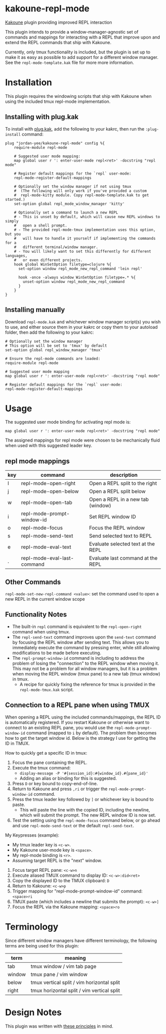 # kakoune-repl-mode
[Kakoune](http://kakoune.org) plugin providing improved REPL interaction

This plugin intends to provide a window-manager-agnostic set of commands and
mappings for interacting with a REPL that improve upon and extend the REPL
commands that ship with Kakoune.

Currently, only tmux functionality is included, but the plugin is set up to
make it as easy as possible to add support for a different window manager. See
the `repl-mode-template.kak` file for more more information.

# Installation
This plugin requires the windowing scripts that ship with Kakoune when using the
included tmux repl-mode implementation.

## Installing with plug.kak
To install with [plug.kak](https://github.com/andreyorst/plug.kak), add the
following to your kakrc, then run the `:plug-install` command:
```
plug "jordan-yee/kakoune-repl-mode" config %{
    require-module repl-mode

    # Suggested user mode mapping:
    map global user r ': enter-user-mode repl<ret>' -docstring "repl mode"

    # Register default mappings for the `repl` user-mode:
    repl-mode-register-default-mappings

    # Optionally set the window manager if not using tmux
    #  (The following will only work if you've provided a custom
    #  repl-mode-kitty module. Copy repl-mode-template.kak to get started.)
    set-option global repl_mode_window_manager 'kitty'

    # Optionally set a command to launch a new REPL
    # - This is unset by default, which will cause new REPL windows to simply
    #   open a shell prompt.
    # - The provided repl-mode-tmux implementation uses this option, but you
    #   will have to handle it yourself if implementing the commands for a
    #   different terminal/window manager.
    # - You will likely want to set this differently for different languages,
    #   or even different projects.
    hook global WinSetOption filetype=clojure %{
      set-option window repl_mode_new_repl_command 'lein repl'

      hook -once -always window WinSetOption filetype=.* %{
        unset-option window repl_mode_new_repl_command
      }
    }
}
```

## Installing manually
Download `repl-mode.kak` and whichever window manager script(s) you
wish to use, and either source them in your kakrc or copy them to your
autoload folder, then add the following to your kakrc:
```
# Optionally set the window manager
# This option will be set to 'tmux' by default
set-option global repl_window_manager 'tmux'

# Ensure the repl-mode commands are loaded:
require-module repl-mode

# Suggested user mode mapping
map global user r ': enter-user-mode repl<ret>' -docstring "repl mode"

# Register default mappings for the `repl` user-mode:
repl-mode-register-default-mappings
```

# Usage
The suggested user mode binding for activating repl mode is:
```
map global user r ': enter-user-mode repl<ret>' -docstring "repl mode"
```
The assigned mappings for repl mode were chosen to be mechanically fluid when
used with this suggested leader key.

## repl mode mappings

| key | command                     | description                        |
| --- | --------------------------  | ---------------------------------- |
| l   | repl-mode-open-right        | Open a REPL split to the right     |
| j   | repl-mode-open-below        | Open a REPL split below            |
| w   | repl-mode-open-tab          | Open a REPL in a new tab (window)  |
| i   | repl-mode-prompt-window-id  | Set REPL window ID                 |
| o   | repl-mode-focus             | Focus the REPL window              |
| s   | repl-mode-send-text         | Send selected text to REPL         |
| e   | repl-mode-eval-text         | Evaluate selected text at the REPL |
| .   | repl-mode-eval-last-command | Evaluate last command at the REPL  |

## Other Commands

`repl-mode-set-new-repl-command <value>`: set the command used to open a new REPL in the current window scope

## Functionality Notes
- The built-in `repl` command is equivalent to the `repl-open-right` command
  when using tmux.
- The `repl-send-text` command improves upon the `send-text` command by
  focusing the REPL window after sending text. This allows you to immediately
  execute the command by pressing enter, while still allowing modifications
  to be made before executing.
- The `repl-prompt-window-id` command is including to address the problem of
  losing the "connection" to the REPL window when moving it. This may not be
  a problem for all window managers, but it is a problem when moving the REPL
  window (tmux pane) to a new tab (tmux window) in tmux.
  - A recipe for quickly fixing the reference for tmux is provided in the
    `repl-mode-tmux.kak` script.

## Connection to a REPL pane when using TMUX
When opening a REPL using the included commands/mappings, the REPL ID is
automatically registered. If you restart Kakoune or otherwise want to connect to
an existing REPL pane, you would use the `repl-mode-prompt-window-id` command
(mapped to `i` by default). The problem then becomes how to get the target
window id. Below is the strategy I use for getting the ID in TMUX.

How to quickly get a specific ID in tmux:
1. Focus the pane containing the REPL.
2. Execute the tmux command:
   - `display-message -P '#{session_id}:#{window_id}.#{pane_id}'`
   - Adding an alias or binding for this is suggested.
3. Press `D` or key bound to copy-end-of-line.
4. Return to Kakoune and press `,ri` or trigger the `repl-mode-prompt-window-id` command.
5. Press the tmux leader key followed by `]` or whichever key is bound to paste.
   - This will paste the line with the copied ID, including the newline, which will
     submit the prompt. The new REPL window ID is now set.
6. Test the setting using the `repl-mode-focus` command below, or go ahead and use
   `repl-mode-send-text` or the default `repl-send-text`.

My Keypresses (example):
- My tmux leader key is `<c-w>`.
- My Kakoune user-mode key is `<space>`.
- My repl-mode binding is `<r>`.
- Assuming target REPL is the "next" window.

1. Focus target REPL pane: `<c-w>n`
2. Execute aliased TMUX command to display ID: `<c-w>:did<ret>`
3. Copy the displayed ID to the TMUX clipboard: `D`
4. Return to Kakoune: `<c-w>p`
5. Trigger mapping for "repl-mode-prompt-window-id" command: `<space>ri`
6. TMUX paste (which includes a newline that submits the prompt): `<c-w>]`
7. Focus the REPL via the Kakoune mapping: `<space>ro`

# Terminology
Since different window managers have different terminology, the following terms
are being used for this plugin:

| term   | meaning                                    |
| ------ | ------------------------------------------ |
| tab    | tmux window / vim tab page                 |
| window | tmux pane / vim window                     |
| below  | tmux vertical split / vim horizontal split |
| right  | tmux horizontal split / vim vertical split |

# Design Notes
This plugin was written with [these principles](https://github.com/jordan-yee/principles/blob/master/kakoune-plugins.md) in mind.
